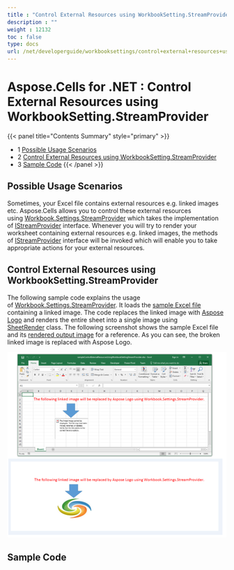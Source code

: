 ```yaml
---
title : "Control External Resources using WorkbookSetting.StreamProvider" 
description : "" 
weight : 12132 
toc : false
type: docs
url: /net/developerguide/workbooksettings/control+external+resources+using+workbooksetting.streamprovider/
---
```


# Aspose.Cells for .NET : Control External Resources using WorkbookSetting.StreamProvider


{{< panel title="Contents Summary" style="primary" >}}
*   1 [Possible Usage Scenarios](#possible-usage-scenarios)
*   2 [Control External Resources using WorkbookSetting.StreamProvider](#control-external-resources-using-workbooksetting.streamprovider)
*   3 [Sample Code](#sample-code)
{{< /panel >}}
 

## Possible Usage Scenarios

Sometimes, your Excel file contains external resources e.g. linked images etc. Aspose.Cells allows you to control these external resources using [Workbook.Settings.StreamProvider](https://apireference.aspose.com/net/cells/aspose.cells/workbooksettings/properties/streamprovider) which takes the implementation of [IStreamProvider](https://apireference.aspose.com/net/cells/aspose.cells/istreamprovider) interface. Whenever you will try to render your worksheet containing external resources e.g. linked images, the methods of [IStreamProvider](https://apireference.aspose.com/net/cells/aspose.cells/istreamprovider) interface will be invoked which will enable you to take appropriate actions for your external resources.

## Control External Resources using WorkbookSetting.StreamProvider

The following sample code explains the usage of [Workbook.Settings.StreamProvider](https://apireference.aspose.com/net/cells/aspose.cells/workbooksettings/properties/streamprovider). It loads the [sample Excel file](https://docs2.aspose.com/cells/net/attachments/61542354/61767863.xlsx) containing a linked image. The code replaces the linked image with [Aspose Logo](https://docs2.aspose.com/cells/net/attachments/61542354/61767862.png) and renders the entire sheet into a single image using [SheetRender](https://apireference.aspose.com/net/cells/aspose.cells.rendering/sheetrender) class. The following screenshot shows the sample Excel file and its [rendered output image](https://docs2.aspose.com/cells/net/attachments/61542354/61767865.png) for a reference. As you can see, the broken linked image is replaced with Aspose Logo.

![image](61767864.png)  

## Sample Code


